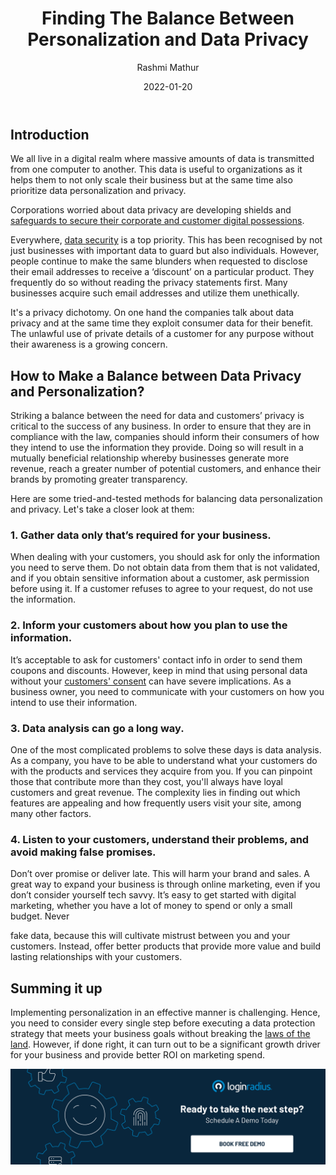 ﻿---
title: "Finding The Balance Between Personalization and Data Privacy"
date: "2022-01-20"
coverImage: "personalize-cover.jpg"
category: ["all"]
featured: false 
author: "Rashmi Mathur"
description: "It is increasingly important for businesses to attract and retain customers in an era of digital transformation. In this context, businesses will have to strike a balance between personalization and data privacy."
metadescription: "In personalized marketing, there is a delicate balance between creating custom content and respecting the privacy of your customers. Learn how to maintain the balance."
metatitle: "Striking a Balance Between Personalization and Data Privacy"
---

## Introduction

We all live in a digital realm where massive amounts of data is transmitted from one computer to another. This data is useful to organizations as it helps them to not only scale their business but at the same time also prioritize data personalization and privacy. 

Corporations worried about data privacy are developing shields and [safeguards to secure their corporate and customer digital possessions](https://www.loginradius.com/blog/start-with-identity/consumer-data-privacy-security/).

Everywhere, [data security](https://www.loginradius.com/security/) is a top priority. This has been recognised by not just businesses with important data to guard but also individuals. However, people continue to make the same blunders when requested to disclose their email addresses to receive a ‘discount’ on a particular product. They frequently do so without reading the privacy statements first. Many businesses acquire such email addresses and utilize them unethically.

It's a privacy dichotomy. On one hand the companies talk about data privacy and at the same time they exploit consumer data for their benefit. The unlawful use of private details of a customer for any purpose without their awareness is a growing concern. 


## How to Make a Balance between Data Privacy and Personalization? 

Striking a balance between the need for data and customers’ privacy is critical to the success of any business. In order to ensure that they are in compliance with the law, companies should inform their consumers of how they intend to use the information they provide. Doing so will result in a mutually beneficial relationship whereby businesses generate more revenue, reach a greater number of potential customers, and enhance their brands by promoting greater transparency.

Here are some tried-and-tested methods for balancing data personalization and privacy. Let's take a closer look at them:


### 1. Gather data only that’s required for your business.

When dealing with your customers, you should ask for only the information you need to serve them. Do not obtain data from them that is not validated, and if you obtain sensitive information about a customer, ask permission before using it. If a customer refuses to agree to your request, do not use the information.


### 2. Inform your customers about how you plan to use the information.

It’s acceptable to ask for customers' contact info in order to send them coupons and discounts. However, keep in mind that using personal data without your [customers' consent](https://www.loginradius.com/consent-management/) can have severe implications. As a business owner, you need to communicate with your customers on how you intend to use their information.  


### 3. Data analysis can go a long way.

One of the most complicated problems to solve these days is data analysis. As a company, you have to be able to understand what your customers do with the products and services they acquire from you. If you can pinpoint those that contribute more than they cost, you'll always have loyal customers and great revenue. The complexity lies in finding out which features are appealing and how frequently users visit your site, among many other factors.


### 4. Listen to your customers, understand their problems, and avoid making false promises.

Don’t over promise or deliver late. This will harm your brand and sales. A great way to expand your business is through online marketing, even if you don’t consider yourself tech savvy. It’s easy to get started with digital marketing, whether you have a lot of money to spend or only a small budget. Never

 fake data, because this will cultivate mistrust between you and your customers. Instead, offer better products that provide more value and build lasting relationships with your customers.


## Summing it up

Implementing personalization in an effective manner is challenging. Hence, you need to consider every single step before executing a data protection strategy that meets your business goals without breaking the [laws of the land](https://www.loginradius.com/data-governance/). However, if done right, it can turn out to be a significant growth driver for your business and provide better ROI on marketing spend.



[![book-a-demo-Consultation](../../assets/book-a-demo-loginradius.png)](https://www.loginradius.com/book-a-demo/)